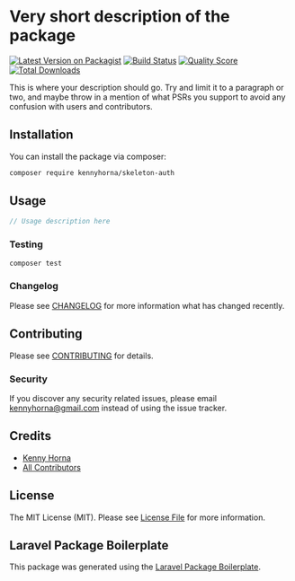 # Very short description of the package

[![Latest Version on Packagist](https://img.shields.io/packagist/v/kennyhorna/skeleton-auth.svg?style=flat-square)](https://packagist.org/packages/kennyhorna/skeleton-auth)
[![Build Status](https://img.shields.io/travis/kennyhorna/skeleton-auth/master.svg?style=flat-square)](https://travis-ci.org/kennyhorna/skeleton-auth)
[![Quality Score](https://img.shields.io/scrutinizer/g/kennyhorna/skeleton-auth.svg?style=flat-square)](https://scrutinizer-ci.com/g/kennyhorna/skeleton-auth)
[![Total Downloads](https://img.shields.io/packagist/dt/kennyhorna/skeleton-auth.svg?style=flat-square)](https://packagist.org/packages/kennyhorna/skeleton-auth)

This is where your description should go. Try and limit it to a paragraph or two, and maybe throw in a mention of what PSRs you support to avoid any confusion with users and contributors.

## Installation

You can install the package via composer:

```bash
composer require kennyhorna/skeleton-auth
```

## Usage

``` php
// Usage description here
```

### Testing

``` bash
composer test
```

### Changelog

Please see [CHANGELOG](CHANGELOG.md) for more information what has changed recently.

## Contributing

Please see [CONTRIBUTING](CONTRIBUTING.md) for details.

### Security

If you discover any security related issues, please email kennyhorna@gmail.com instead of using the issue tracker.

## Credits

- [Kenny Horna](https://github.com/kennyhorna)
- [All Contributors](../../contributors)

## License

The MIT License (MIT). Please see [License File](LICENSE.md) for more information.

## Laravel Package Boilerplate

This package was generated using the [Laravel Package Boilerplate](https://laravelpackageboilerplate.com).